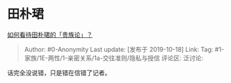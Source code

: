 # 田朴珺
[如何看待田朴珺的「贵族论」？](https://www.zhihu.com/question/347510965/answer/861700110)

> Author: #0-Anonymity
> Last update: [发布于 2019-10-18]
> Link:
> Tag: #1-家族/1E-两性/1-亲密关系/1a-交往准则/隐私与授信 
> 评论区:
> 泛讨论:

话完全没说错，只是错在信错了记者。
